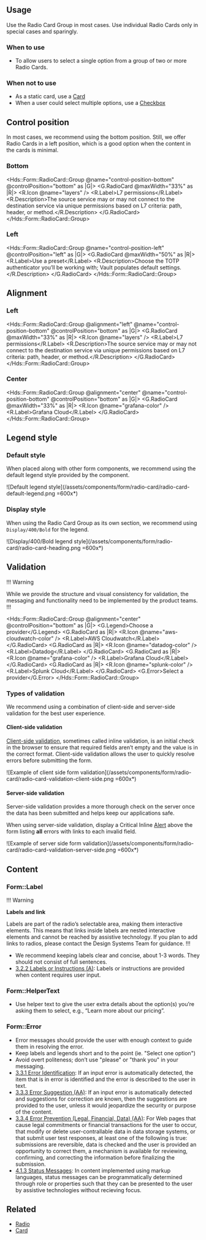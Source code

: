 ## Usage

Use the Radio Card Group in most cases. Use individual Radio Cards only in special cases and sparingly.

### When to use

- To allow users to select a single option from a group of two or more Radio Cards.

### When not to use

- As a static card, use a [Card](/components/card)
- When a user could select multiple options, use a [Checkbox](/components/form/checkbox)

## Control position

In most cases, we recommend using the bottom position. Still, we offer Radio Cards in a left position, which is a good option when the content in the cards is minimal. 

### Bottom

<Hds::Form::RadioCard::Group @name="control-position-bottom" @controlPosition="bottom" as |G|>
  <G.RadioCard @maxWidth="33%" as |R|>
    <R.Icon @name="layers" />
    <R.Label>L7 permissions</R.Label>
    <R.Description>The source service may or may not connect to the destination service via unique permissions based on L7 criteria: path, header, or method.</R.Description>
  </G.RadioCard>
</Hds::Form::RadioCard::Group>

### Left

<Hds::Form::RadioCard::Group @name="control-position-left" @controlPosition="left" as |G|>
  <G.RadioCard @maxWidth="50%" as |R|>
    <R.Label>Use a preset</R.Label>
    <R.Description>Choose the TOTP authenticator you’ll be working with; Vault populates default settings.</R.Description>
  </G.RadioCard>
</Hds::Form::RadioCard::Group>

## Alignment

### Left

<Hds::Form::RadioCard::Group @alignment="left" @name="control-position-bottom" @controlPosition="bottom" as |G|>
  <G.RadioCard @maxWidth="33%" as |R|>
    <R.Icon @name="layers" />
    <R.Label>L7 permissions</R.Label>
    <R.Description>The source service may or may not connect to the destination service via unique permissions based on L7 criteria: path, header, or method.</R.Description>
  </G.RadioCard>
</Hds::Form::RadioCard::Group>

### Center

<Hds::Form::RadioCard::Group @alignment="center" @name="control-position-bottom" @controlPosition="bottom" as |G|>
  <G.RadioCard @maxWidth="33%" as |R|>
    <R.Icon @name="grafana-color" />
    <R.Label>Grafana Cloud</R.Label>
  </G.RadioCard>
</Hds::Form::RadioCard::Group>

## Legend style

### Default style

When placed along with other form components, we recommend using the default legend style provided by the component.

![Default legend style](/assets/components/form/radio-card/radio-card-default-legend.png =600x*)

### Display style

When using the Radio Card Group as its own section, we recommend using `Display/400/Bold` for the legend. 

![Display/400/Bold legend style](/assets/components/form/radio-card/radio-card-heading.png =600x*)

## Validation

!!! Warning

While we provide the structure and visual consistency for validation, the messaging and functionality need to be implemented by the product teams.
!!!

<Hds::Form::RadioCard::Group @alignment="center" @controlPosition="bottom" as |G|>
  <G.Legend>Choose a provider</G.Legend>
  <G.RadioCard as |R|>
    <R.Icon @name="aws-cloudwatch-color" />
    <R.Label>AWS Cloudwatch</R.Label>
  </G.RadioCard>
  <G.RadioCard as |R|>
    <R.Icon @name="datadog-color" />
    <R.Label>Datadog</R.Label>
  </G.RadioCard>
  <G.RadioCard as |R|>
    <R.Icon @name="grafana-color" />
    <R.Label>Grafana Cloud</R.Label>
  </G.RadioCard>
  <G.RadioCard as |R|>
    <R.Icon @name="splunk-color" />
    <R.Label>Splunk Cloud</R.Label>
  </G.RadioCard>
  <G.Error>Select a provider</G.Error>
</Hds::Form::RadioCard::Group>

### Types of validation

We recommend using a combination of client-side and server-side validation for the best user experience.

#### Client-side validation

[Client-side validation](https://developer.mozilla.org/en-US/docs/Learn/Forms/Form_validation), sometimes called inline validation, is an initial check in the browser to ensure that required fields aren’t empty and the value is in the correct format. Client-side validation allows the user to quickly resolve errors before submitting the form.

![Example of client side form validation](/assets/components/form/radio-card/radio-card-validation-client-side.png =600x*)

#### Server-side validation

Server-side validation provides a more thorough check on the server once the data has been submitted and helps keep our applications safe.

When using server-side validation, display a Critical Inline [Alert](/components/alert) above the form listing **all** errors with links to each invalid field.

![Example of server side form validation](/assets/components/form/radio-card/radio-card-validation-server-side.png =600x*)

## Content

### Form::Label

!!! Warning

**Labels and link**

Labels are part of the radio’s selectable area, making them interactive elements. This means that links inside labels are nested interactive elements and cannot be reached by assistive technology. If you plan to add links to radios, please contact the Design Systems Team for guidance.
!!!

- We recommend keeping labels clear and concise, about 1-3 words. They should not consist of full sentences.
- [3.2.2 Labels or Instructions (A)](https://www.w3.org/WAI/WCAG21/Understanding/labels-or-instructions.html): Labels or instructions are provided when content requires user input.

### Form::HelperText

- Use helper text to give the user extra details about the option(s) you’re asking them to select, e.g., “Learn more about our pricing”.

### Form::Error

- Error messages should provide the user with enough context to guide them in resolving the error.
- Keep labels and legends short and to the point (ie. "Select one option")
- Avoid overt politeness; don’t use "please" or "thank you" in your messaging.
- [3.3.1 Error Identification](https://www.w3.org/WAI/WCAG21/Understanding/error-identification.html): If an input error is automatically detected, the item that is in error is identified and the error is described to the user in text.
- [3.3.3 Error Suggestion (AA)](https://www.w3.org/WAI/WCAG21/Understanding/error-suggestion.html): If an input error is automatically detected and suggestions for correction are known, then the suggestions are provided to the user, unless it would jeopardize the security or purpose of the content.
- [3.3.4 Error Prevention (Legal, Financial, Data) (AA)](https://www.w3.org/WAI/WCAG21/Understanding/error-prevention-legal-financial-data.html): For Web pages that cause legal commitments or financial transactions for the user to occur, that modify or delete user-contrallable data in data storage systems, or that submit user test responses, at least one of the following is true: submissions are reversible, data is checked and the user is provided an opportunity to correct them, a mechanism is available for reviewing, confirming, and correcting the information before finalizing the submission.
- [4.1.3 Status Messages](https://www.w3.org/WAI/WCAG21/Understanding/status-messages.html): In content implemented using markup languages, status messages can be programmatically determined through role or properties such that they can be presented to the user by assistive technologies without recieving focus.

## Related

- [Radio](/components/form/radio)
- [Card](/components/card)
